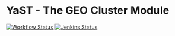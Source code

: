 # YaST - The GEO Cluster Module #

[![Workflow Status](https://github.com/yast/yast-geo-cluster/workflows/CI/badge.svg?branch=master)](
https://github.com/yast/yast-geo-cluster/actions?query=branch%3Amaster)
[![Jenkins Status](https://ci.opensuse.org/buildStatus/icon?job=yast-yast-geo-cluster-master)](
https://ci.opensuse.org/view/Yast/job/yast-yast-geo-cluster-master/)
